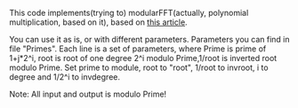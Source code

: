 This code implements(trying to) modularFFT(actually, polynomial multiplication, based on it), based on <a href = "https://www.csa.iisc.ac.in/~chandan/research/intMult.pdf">this article</a>.

You can use it as is, or with different parameters. Parameters you can find in file "Primes". Each line is a set of parameters, where Prime is prime of 1+j*2^i, root is root of one degree 2^i modulo Prime,1/root is inverted root modulo Prime. Set prime to module, root to "root", 1/root to invroot, i to degree and 1/2^i to invdegree. 

Note: All input and output is modulo Prime!
